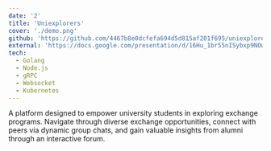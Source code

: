 ```yaml
---
date: '2'
title: 'Uniexplorers'
cover: './demo.png'
github: 'https://github.com/4467b8e0dcfefa694d5d815af201f695/uniexplorers-public'
external: 'https://docs.google.com/presentation/d/16Hu_1br55nISybxp9NOwSTtoXh1VGfbgL-zeRob4FAM/edit?usp=sharing'
tech:
  - Golang
  - Node.js
  - gRPC
  - Websocket
  - Kubernetes
---
```


A platform designed to empower university students in exploring exchange programs. Navigate through diverse exchange opportunities, connect with peers via dynamic group chats, and gain valuable insights from alumni through an interactive forum.
